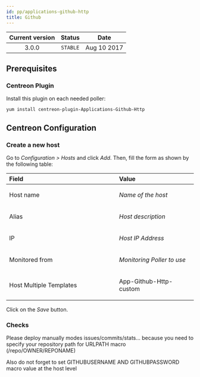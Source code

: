```yaml
---
id: pp/applications-github-http
title: Github
---
```


| Current version | Status | Date |
| :-: | :-: | :-: |
| 3.0.0 | `STABLE` | Aug 10 2017 |

##  Prerequisites
### Centreon Plugin
Install this plugin on each needed poller:

    yum install centreon-plugin-Applications-Github-Http

## Centreon Configuration
### Create a new host
Go to *Configuration &gt; Hosts* and click *Add*. Then, fill the form as
shown by the following table:

<table>
<colgroup>
<col width="58%" />
<col width="41%" />
</colgroup>
<thead>
<tr class="header">
<th align="left">Field</th>
<th align="left">Value</th>
</tr>
</thead>
<tbody>
<tr class="odd">
<td align="left"><p>Host name</p></td>
<td align="left"><p><em>Name of the host</em></p></td>
</tr>
<tr class="even">
<td align="left"><p>Alias</p></td>
<td align="left"><p><em>Host description</em></p></td>
</tr>
<tr class="odd">
<td align="left"><p>IP</p></td>
<td align="left"><p><em>Host IP Address</em></p></td>
</tr>
<tr class="even">
<td align="left"><p>Monitored from</p></td>
<td align="left"><p><em>Monitoring Poller to use</em></p></td>
</tr>
<tr class="odd">
<td align="left"><p>Host Multiple Templates</p></td>
<td align="left"><p>App-Github-Http-custom</p></td>
</tr>
</tbody>
</table>

Click on the *Save* button.

### Checks

Please deploy manually modes issues/commits/stats... because you need to specify your repository path for URLPATH macro (/repo/OWNER/REPONAME)

Also do not forget to set GITHUBUSERNAME AND GITHUBPASSWORD macro value at the host level


